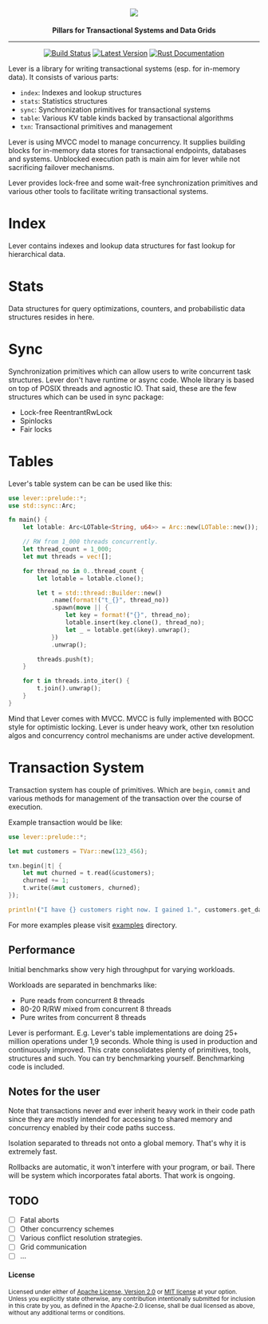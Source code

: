 <h1 align="center">
    <img src="https://github.com/vertexclique/lever/raw/master/img/lever-logo.png"/>
</h1>
<div align="center">
 <strong>
   Pillars for Transactional Systems and Data Grids
 </strong>
<hr>

[![Build Status](https://github.com/vertexclique/lever/workflows/CI/badge.svg)](https://github.com/vertexclique/lever/actions)
[![Latest Version](https://img.shields.io/crates/v/lever.svg)](https://crates.io/crates/lever)
[![Rust Documentation](https://img.shields.io/badge/api-rustdoc-blue.svg)](https://docs.rs/lever/)
</div>

Lever is a library for writing transactional systems (esp. for in-memory data). It consists of various parts:
* `index`: Indexes and lookup structures
* `stats`: Statistics structures
* `sync`: Synchronization primitives for transactional systems
* `table`: Various KV table kinds backed by transactional algorithms
* `txn`: Transactional primitives and management

Lever is using MVCC model to manage concurrency. It supplies building blocks for in-memory data stores for
transactional endpoints, databases and systems. Unblocked execution path is main aim for lever while 
not sacrificing failover mechanisms.

Lever provides lock-free and some wait-free synchronization primitives and various other tools to facilitate writing
transactional systems.

# Index
Lever contains indexes and lookup data structures for fast lookup for hierarchical data.

# Stats
Data structures for query optimizations, counters, and probabilistic data structures resides in here.

# Sync
Synchronization primitives which can allow users to write concurrent task structures. Lever don't have runtime or async code.
Whole library is based on top of POSIX threads and agnostic IO. That said, these are the few structures which can be used in sync package:

* Lock-free ReentrantRwLock
* Spinlocks
* Fair locks

# Tables

Lever's table system can be can be used like this:
```rust
use lever::prelude::*;
use std::sync::Arc;

fn main() {
    let lotable: Arc<LOTable<String, u64>> = Arc::new(LOTable::new());

    // RW from 1_000 threads concurrently.
    let thread_count = 1_000;
    let mut threads = vec![];

    for thread_no in 0..thread_count {
        let lotable = lotable.clone();

        let t = std::thread::Builder::new()
            .name(format!("t_{}", thread_no))
            .spawn(move || {
                let key = format!("{}", thread_no);
                lotable.insert(key.clone(), thread_no);
                let _ = lotable.get(&key).unwrap();
            })
            .unwrap();

        threads.push(t);
    }

    for t in threads.into_iter() {
        t.join().unwrap();
    }
}
```

Mind that Lever comes with MVCC. MVCC is fully implemented with BOCC style for optimistic locking.
Lever is under heavy work, other txn resolution algos and concurrency control mechanisms are under active development.

# Transaction System

Transaction system has couple of primitives. Which are `begin`, `commit` and various methods for management of the
transaction over the course of execution.

Example transaction would be like:
```rust
use lever::prelude::*;

let mut customers = TVar::new(123_456);

txn.begin(|t| {
    let mut churned = t.read(&customers);
    churned += 1;
    t.write(&mut customers, churned);
});

println!("I have {} customers right now. I gained 1.", customers.get_data());
```

For more examples please visit [examples](https://github.com/vertexclique/lever) directory.

## Performance

Initial benchmarks show very high throughput for varying workloads.

Workloads are separated in benchmarks like:
* Pure reads from concurrent 8 threads
* 80-20 R/RW mixed from concurrent 8 threads
* Pure writes from concurrent 8 threads

Lever is performant. E.g. Lever's table implementations are doing 25+ million operations under 1,9 seconds.
Whole thing is used in production and continuously improved. This crate consolidates plenty of primitives, tools, structures and such.
You can try benchmarking yourself. Benchmarking code is included.

## Notes for the user

Note that transactions never and ever inherit heavy work in their code path since they are mostly intended for accessing
to shared memory and concurrency enabled by their code paths success.

Isolation separated to threads not onto a global memory. That's why it is extremely fast.

Rollbacks are automatic, it won't interfere with your program, or bail. There will be system which incorporates fatal aborts. That work is ongoing.

## TODO

- [ ] Fatal aborts
- [ ] Other concurrency schemes
- [ ] Various conflict resolution strategies.
- [ ] Grid communication
- [ ] ...

#### License

<sup>
Licensed under either of <a href="LICENSE-APACHE">Apache License, Version
2.0</a> or <a href="LICENSE-MIT">MIT license</a> at your option.
</sup>

<br>

<sub>
Unless you explicitly state otherwise, any contribution intentionally submitted
for inclusion in this crate by you, as defined in the Apache-2.0 license, shall
be dual licensed as above, without any additional terms or conditions.
</sub>
